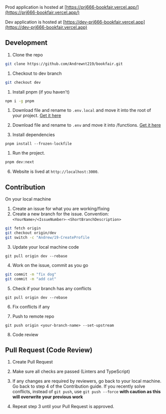 Prod application is hosted at [https://prj666-bookfair.vercel.app/](https://prj666-bookfair.vercel.app/)

Dev application is hosted at [https://dev-prj666-bookfair.vercel.app](https://dev-prj666-bookfair.vercel.app)

## Development

1. Clone the repo

```bash
git clone https://github.com/Andrewnt219/bookfair.git
```

1. Checkout to dev branch

```bash
git checkout dev
```

1. Install pnpm (if you haven't)

```bash
npm i -g pnpm
```

1. Download file and rename to `.env.local` and move it into the root of your project. [Get it here](https://seneca.sharepoint.com/:u:/r/sites/Spring2022-PRJ666NBB-Team05/Shared%20Documents/Team%2005/.env.local?csf=1&web=1&e=TWPxt4)

1. Download file and rename to `.env` and move it into /functions. [Get it here](https://seneca.sharepoint.com/:u:/s/Spring2022-PRJ666NBB-Team05/ERW4v9zEq-JLmOZa-Ii31KUBp3sT6hZw8Oive5jh7utGUA?e=MMK5CJ)

1. Install dependencies

```
pnpm install --frozen-lockfile
```

1. Run the project.

```bash
pnpm dev:next
```

6. Website is lived at `http://localhost:3000`.

## Contribution

On your local machine

1. Create an issue for what you are working/fixing
2. Create a new branch for the issue. Convention: `<YourName>/<IssueNumber>-<ShortBranchDescription>`

```bash
git fetch origin
git checkout origin/dev
git switch -c "Andrew/19-CreateProfile
```

3. Update your local machine code

```
git pull origin dev --rebase
```

4. Work on the issue, commit as you go

```bash
git commit -m "fix dog"
git commit -m "add cat"
```

5. Check if your branch has any conflicts

```
git pull origin dev --rebase
```

6. Fix conflicts if any

7. Push to remote repo

```
git push origin <your-branch-name> --set-upstream
```

8. Code review

## Pull Request (Code Review)

1. Create Pull Request

2. Make sure all checks are passed (Linters and TypeScript)

3. If any changes are required by reviewers, go back to your local machine. Go back to step 4 of the Contribution guide. If you recently solve conflicts, instead of `git push`, use `git push --force` **with caution as this will overwrite your previous work**

4. Repeat step 3 until your Pull Request is approved.
